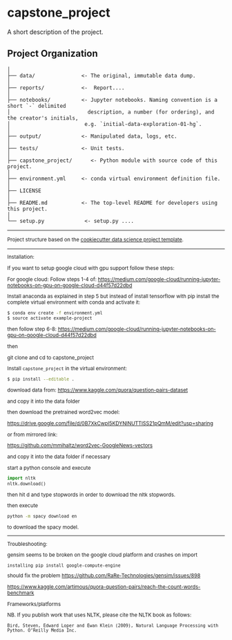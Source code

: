 capstone_project
==============================

A short description of the project.

Project Organization
------------

    │
    ├── data/               <- The original, immutable data dump. 
    │
    ├── reports/            <-  Report....
    │
    ├── notebooks/          <- Jupyter notebooks. Naming convention is a short `-` delimited 
    │                         description, a number (for ordering), and the creator's initials,
    │                        e.g. `initial-data-exploration-01-hg`.
    │
    ├── output/             <- Manipulated data, logs, etc.
    │
    ├── tests/              <- Unit tests.
    │
    ├── capstone_project/      <- Python module with source code of this project.
    │
    ├── environment.yml     <- conda virtual environment definition file.
    │
    ├── LICENSE
    │
    ├── README.md           <- The top-level README for developers using this project.
    │
    └── setup.py             <- setup.py ....


--------

<p><small>Project structure based on the <a target="_blank" href="https://drivendata.github.io/cookiecutter-data-science/">cookiecutter data science project template</a>.</p>

------------
Installation:

If you want to setup google cloud with gpu support follow these steps:
 
For google cloud: Follow steps 1-4 of:
https://medium.com/google-cloud/running-jupyter-notebooks-on-gpu-on-google-cloud-d44f57d22dbd
 
Install anaconda as explained in step 5 but instead of install tensorflow with 
pip install the complete virtual environment with conda and activate it:

```bash
$ conda env create -f environment.yml
$ source activate example-project 
```

then follow step 6-8:
https://medium.com/google-cloud/running-jupyter-notebooks-on-gpu-on-google-cloud-d44f57d22dbd

then

git clone and cd to capstone_project

Install `capstone_project` in the virtual environment:

```bash
$ pip install --editable .
```

download data from:
https://www.kaggle.com/quora/question-pairs-dataset

and copy it into the data folder

then download the pretrained word2vec model:

https://drive.google.com/file/d/0B7XkCwpI5KDYNlNUTTlSS21pQmM/edit?usp=sharing

or from mirrored link:

https://github.com/mmihaltz/word2vec-GoogleNews-vectors

and copy it into the data folder if necessary

start a python console and execute

```python
import nltk
nltk.download()
```
then hit d and type stopwords in order to download the nltk stopwords.

then execute
```bash
python -m spacy download en
```

to download the spacy model.

--------

Troubleshooting:

gensim seems to be broken on the google cloud platform and crashes on import

```
installing pip install google-compute-engine
```
should fix the problem https://github.com/RaRe-Technologies/gensim/issues/898

https://www.kaggle.com/artimous/quora-question-pairs/reach-the-count-words-benchmark

Frameworks/platforms

NB. If you publish work that uses NLTK, please cite the NLTK book as follows:

    Bird, Steven, Edward Loper and Ewan Klein (2009), Natural Language Processing with Python. O’Reilly Media Inc.